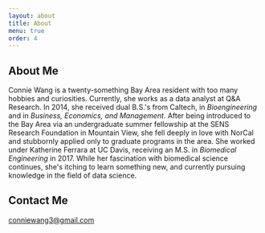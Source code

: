```yaml
---
layout: about
title: About
menu: true
order: 4
---
```


## About Me
Connie Wang is a twenty-something Bay Area resident with too many hobbies and curiosities. Currently, she works as a data analyst at Q&A Research.
In 2014, she received dual B.S.'s from Caltech, in *Bioengineering* and in *Business, Economics, and Management*. After being introduced to the Bay Area via an undergraduate summer fellowship at the SENS Research Foundation in Mountain View, she fell deeply in love with NorCal and stubbornly applied only to graduate programs in the area. She worked under Katherine Ferrara at UC Davis, receiving an M.S. in *Biomedical Engineering* in 2017.
While her fascination with biomedical science continues, she's itching to learn something new, and currently pursuing knowledge in the field of data science.

## Contact Me
[conniewang3@gmail.com](mailto:conniewang3@gmail.com)
